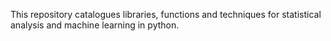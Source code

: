 This repository catalogues libraries, functions and techniques for statistical analysis and machine learning in python.